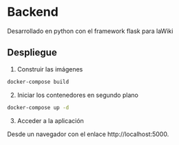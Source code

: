 # Backend
Desarrollado en python con el framework flask para laWiki

## Despliegue

1. Construir las imágenes
```bash
docker-compose build
```

2. Iniciar los contenedores en segundo plano
```bash
docker-compose up -d
```

3. Acceder a la aplicación

Desde un navegador con el enlace http://localhost:5000.
